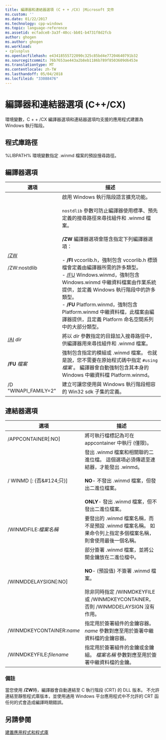 ```yaml
---
title: 編譯器和連結器選項 (C + + /CX) |Microsoft 文件
ms.custom: ''
ms.date: 01/22/2017
ms.technology: cpp-windows
ms.topic: language-reference
ms.assetid: ecfadce8-3a3f-40cc-bb01-b4731f8d2fcb
author: ghogen
ms.author: ghogen
ms.workload:
- cplusplus
ms.openlocfilehash: e43418555722090c325c85bd4e77204640791b32
ms.sourcegitcommit: 76b7653ae443a2b8eb1186b789f8503609d6453e
ms.translationtype: MT
ms.contentlocale: zh-TW
ms.lasthandoff: 05/04/2018
ms.locfileid: "33088476"
---
```

# <a name="compiler-and-linker-options-ccx"></a>編譯器和連結器選項 (C++/CX)
環境變數，C + + /CX 編譯器選項和連結器選項均支援的應用程式建置為 Windows 執行階段。  
  
## <a name="library-path"></a>程式庫路徑  
 %LIBPATH% 環境變數指定 .winmd 檔案的預設搜尋路徑。  
  
## <a name="compiler-options"></a>編譯器選項  
  
|選項|描述|  
|------------|-----------------|  
|[/ZW](../build/reference/zw-windows-runtime-compilation.md)<br /><br /> /ZW:nostdlib|啟用 Windows 執行階段語言擴充功能。<br /><br /> `nostdlib` 參數可防止編譯器使用標準、預先定義的搜尋路徑來尋找組件和 .winmd 檔案。<br /><br /> **/ZW** 編譯器選項會隱含指定下列編譯器選項：<br /><br /> -   **/FI** vccorlib.h，強制包含 vccorlib.h 標頭檔會定義由編譯器所需的許多類型。<br />-   [/FU](../build/reference/fu-name-forced-hash-using-file.md) Windows.winmd，強制包含 Windows.winmd 中繼資料檔案由作業系統提供，並定義 Windows 執行階段中的許多類型。<br />-   **/FU** Platform.winmd，強制包含 Platform.winmd 中繼資料檔，此檔案由編譯器提供，且定義 Platform 命名空間系列中的大部分類型。|  
|[/AI](../build/reference/ai-specify-metadata-directories.md) *dir*|將以 *dir* 參數指定的目錄加入搜尋路徑中，供編譯器用來尋找組件和 .winmd 檔案。|  
|**/FU**  *檔案*|強制包含指定的模組或 .winmd 檔案。 也就是說，您不需要在原始程式碼中指定 `#using`*檔案* 。 編譯器會自動強制包含其本身的 Windows 中繼資料檔 Platform.winmd。|  
|/D "WINAPI_FAMILY=2"|建立可讓您使用與 Windows 執行階段相容的 Win32 sdk 子集的定義。|  
  
## <a name="linker-options"></a>連結器選項  
  
|選項|描述|  
|------------|-----------------|  
|/APPCONTAINER[:NO]|將可執行檔標記為可在 appcontainer 中執行 (僅限)。|  
|/ WINMD [: {否&AMP;#124;只}]|發出 .winmd 檔案和相關聯的二進位檔。 這個選項必須傳遞至連結器，才能發出 .winmd。<br /><br /> **NO**- 不發出 .winmd 檔案，但發出二進位檔案。<br /><br /> **ONLY**- 發出 .winmd 檔案，但不發出二進位檔案。|  
|/WINMDFILE:*檔案名稱*|要發出的 .winmd 檔案名稱，而不是預設 .winmd 檔案名稱。 如果命令列上指定多個檔案名稱，則會使用最後一個名稱。|  
|/WINMDDELAYSIGN[:NO]|部分簽署 .winmd 檔案，並將公開金鑰放在二進位檔中。<br /><br /> **NO**- (預設值) 不簽署 .winmd 檔案。<br /><br /> 除非同時指定 /WINMDKEYFILE 或 /WINMDKEYCONTAINER，否則 /WINMDDELAYSIGN 沒有作用。|  
|/WINMDKEYCONTAINER:*name*|指定用於簽署組件的金鑰容器。 *name* 參數對應至用於簽署中繼資料檔的金鑰容器。|  
|/WINMDKEYFILE:*filename*|指定用於簽署組件的金鑰或金鑰組。 *檔案名稱* 參數對應至用於簽署中繼資料檔的金鑰。|  
  
### <a name="remarks"></a>備註  
 當您使用 **/ZW**時，編譯器會自動連結至 C 執行階段 (CRT) 的 DLL 版本。 不允許連結至靜態程式庫版本，並使用通用 Windows 平台應用程式中不允許的 CRT 函任何的式會造成編譯時期錯誤。  
  
## <a name="see-also"></a>另請參閱  
 [建置應用程式和程式庫](../cppcx/building-apps-and-libraries-c-cx.md)